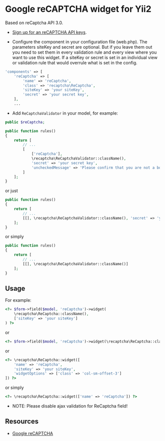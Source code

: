 Google reCAPTCHA widget for Yii2
================================
Based on reCaptcha API 3.0.


* [Sign up for an reCAPTCHA API keys](https://www.google.com/recaptcha/admin#createsite).

* Configure the component in your configuration file (web.php). The parameters siteKey and secret are optional.
But if you leave them out you need to set them in every validation rule and every view where you want to use this widget.
If a siteKey or secret is set in an individual view or validation rule that would overrule what is set in the config.

```php
'components' => [
    'reCaptcha' => [
        'name' => 'reCaptcha',
        'class' => 'recaptcha\ReCaptcha',
        'siteKey' => 'your siteKey',
        'secret' => 'your secret key',
    ],
    ...
```

* Add `ReCaptchaValidator` in your model, for example:

```php
public $reCaptcha;

public function rules()
{
    return [
        // ...
        [
            ['reCaptcha'], 
            \recaptcha\ReCaptchaValidator::className(), 
            'secret' => 'your secret key', 
            'uncheckedMessage' => 'Please confirm that you are not a bot.'
        ]
    ];
}
```

or just

```php
public function rules()
{
    return [
        // ...
        [[], \recaptcha\ReCaptchaValidator::className(), 'secret' => 'your secret key']
    ];
}
```

or simply

```php
public function rules()
{
    return [
        // ...
        [[], \recaptcha\ReCaptchaValidator::className()]
    ];
}
```

Usage
-----
For example:

```php
<?= $form->field($model, 'reCaptcha')->widget(
    \recaptcha\ReCaptcha::className(),
    ['siteKey' => 'your siteKey']
) ?>
```

or

```php
<?= $form->field($model, 'reCaptcha')->widget(\recaptcha\ReCaptcha::className()) ?>
```

or

```php
<?= \recaptcha\ReCaptcha::widget([
    'name' => 'reCaptcha',
    'siteKey' => 'your siteKey',
    'widgetOptions' => ['class' => 'col-sm-offset-3']
]) ?>
```

or simply

```php
<?= \recaptcha\ReCaptcha::widget(['name' => 'reCaptcha']) ?>
```

* NOTE: Please disable ajax validation for ReCaptcha field!

Resources
---------
* [Google reCAPTCHA](https://developers.google.com/recaptcha)
